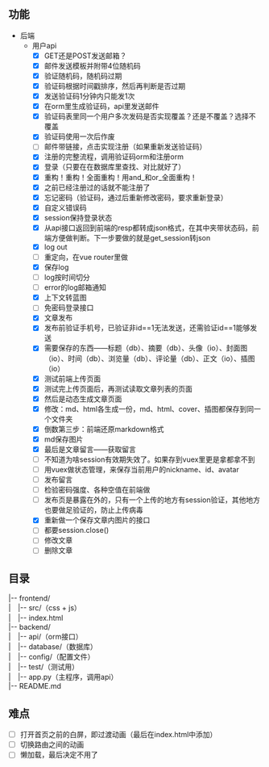 ## 功能
* 后端
	* 用户api
		- [x] GET还是POST发送邮箱？
		- [x] 邮件发送模板并附带4位随机码
		- [x] 验证随机码，随机码过期
		- [x] 验证码根据时间戳排序，然后再判断是否过期
		- [x] 发送验证码1分钟内只能发1次
		- [x] 在orm里生成验证码，api里发送邮件
		- [x] 验证码表里同一个用户多次发码是否实现覆盖？还是不覆盖？选择不覆盖
		- [x] 验证码使用一次后作废
		- [ ] 邮件带链接，点击实现注册（如果重新发送验证码）
		- [x] 注册的完整流程，调用验证码orm和注册orm
		- [x] 登录（只要在在数据库里查找、对比就好了）
		- [x] 重构！重构！全面重构！用and_和or_全面重构！
		- [x] 之前已经注册过的话就不能注册了
		- [x] 忘记密码（验证码，通过后重新修改密码，要求重新登录）
		- [x] 自定义错误码
		- [x] session保持登录状态
		- [x] 从api接口返回到前端的resp都转成json格式，在其中夹带状态码，前端方便做判断。下一步要做的就是get_session转json
		- [x] log out
		- [ ] 重定向，在vue router里做
		- [x] 保存log
		- [ ] log按时间切分
		- [ ] error的log邮箱通知
		- [x] 上下文转蓝图
		- [ ] 免密码登录接口
		- [x] 文章发布
		- [x] 发布前验证手机号，已验证非id==1无法发送，还需验证id==1能够发送
		- [x] 需要保存的东西——标题（db）、摘要（db）、头像（io）、封面图（io）、时间（db）、浏览量（db）、评论量（db）、正文（io）、插图（io）
		- [x] 测试前端上传页面
		- [x] 测试完上传页面后，再测试读取文章列表的页面
		- [x] 然后是动态生成文章页面
		- [x] 修改：md、html各生成一份，md、html、cover、插图都保存到同一个文件夹
		- [x] 倒数第三步：前端还原markdown格式
		- [x] md保存图片
		- [x] 最后是文章留言——获取留言
		- [ ] 不知道为啥session有效期失效了。如果存到vuex里更是拿都拿不到
		- [ ] 用vuex做状态管理，来保存当前用户的nickname、id、avatar
		- [ ] 发布留言
		- [ ] 检验密码强度、各种空值在前端做
		- [ ] 发布页是暴露在外的，只有一个上传的地方有session验证，其他地方也要做足验证的，防止上传病毒
		- [x] 重新做一个保存文章内图片的接口
		- [ ] 都要session.close()
		- [ ] 修改文章
		- [ ] 删除文章

## 目录
|-- frontend/  
|　|-- src/（css + js）  
|　|-- index.html  
|-- backend/  
|　|-- api/（orm接口）  
|　|-- database/（数据库）  
|　|-- config/（配置文件）  
|　|-- test/（测试用）  
|　|-- app.py（主程序，调用api）  
|-- README.md  

## 难点
- [ ] 打开首页之前的白屏，即过渡动画（最后在index.html中添加）
- [ ] 切换路由之间的动画
- [ ] 懒加载，最后决定不用了
